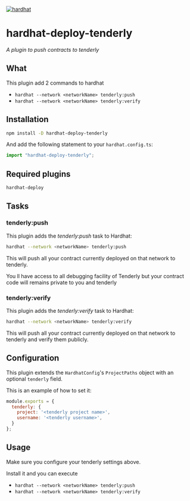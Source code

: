 [![hardhat](https://hardhat.org/hardhat-plugin-badge.svg?1)](https://hardhat.org)
# hardhat-deploy-tenderly

_A plugin to push contracts to tenderly_

## What

This plugin add 2 commands to hardhat

- `hardhat --network <networkName> tenderly:push`
- `hardhat --network <networkName> tenderly:verify`

## Installation

```bash
npm install -D hardhat-deploy-tenderly
```

And add the following statement to your `hardhat.config.ts`:

```ts
import "hardhat-deploy-tenderly";
```

## Required plugins

`hardhat-deploy`

## Tasks

### tenderly:push

This plugin adds the _tenderly:push_ task to Hardhat:

```sh
hardhat --network <networkName> tenderly:push
``` 

This will push all your contract currently deployed on that network to tenderly.

You ll have access to all debugging facility of Tenderly but your contract code will remains private to you and tenderly

### tenderly:verify

This plugin adds the _tenderly:verify_ task to Hardhat:

```sh
hardhat --network <networkName> tenderly:verify
``` 


This will push all your contract currently deployed on that network to tenderly and verify them publicly.

## Configuration


This plugin extends the `HardhatConfig`'s `ProjectPaths` object with an optional 
`tenderly` field.

This is an example of how to set it:

```js
module.exports = {
  tenderly: {
    project: '<tenderly project name>',
    username: '<tenderly username>',
  }
};
```

## Usage

Make sure you configure your tenderly settings above.


Install it and you can execute 

- `hardhat --network <networkName> tenderly:push`
- `hardhat --network <networkName> tenderly:verify`
